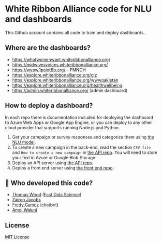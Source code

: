 # White Ribbon Alliance code for NLU and dashboards

This Github account contains all code to train and deploy dashboards.

## Where are the dashboards?

* https://whatwomenwant.whiteribbonalliance.org/
* https://midwivesvoices.whiteribbonalliance.org/
* https://wypw.1point8b.org/ - PMNCH
* https://explore.whiteribbonalliance.org/giz
* https://explore.whiteribbonalliance.org/wwwpakistan
* https://explore.whiteribbonalliance.org/healthwellbeing
* https://admin.whiteribbonalliance.org/ (admin dashboard)

## How to deploy a dashboard?

In each repo there is documentation included for deploying the dashboard to Azure Web Apps or Google App Engine, or you can deploy to any other cloud provider that supports running Node.js and Python.

1. Get your campaign or survey responses and categorize them using [the NLU model](https://github.com/whiteribbonalliance/womenshealthandwellbeing_public).
2. To create a new campaign in the back-end, read the section `CSV file` and `How to create a new campaign` in [the API repo](https://github.com/whiteribbonalliance/dashboard-api). You will need to store your text in Azure or Google Blob Storage.
3. Deploy an API server using [the API repo](https://github.com/whiteribbonalliance/dashboard-api).
4. Deploy a front end server using [the front end repo](https://github.com/whiteribbonalliance/dashboard-front).

## 🧑 Who developed this code?

* [Thomas Wood](https://freelancedatascientist.net/) ([Fast Data Science](https://fastdatascience.com))
* [Zairon Jacobs](https://zaironjacobs.com/)
* [Fredy Gamez](https://github.com/orgs/whiteribbonalliance/people/fredygamez) (chatbot)
* [Amol Walunj](https://github.com/Amoldwalunj)

## License

[MIT License](https://raw.githubusercontent.com/whiteribbonalliance/.github/main/LICENSE)
